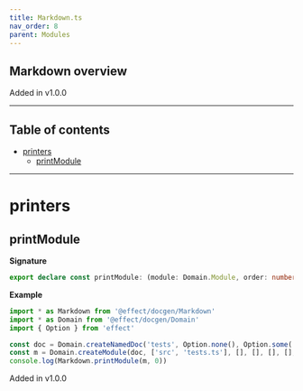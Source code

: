 ```yaml
---
title: Markdown.ts
nav_order: 8
parent: Modules
---
```


## Markdown overview

Added in v1.0.0

---

<h2 class="text-delta">Table of contents</h2>

- [printers](#printers)
  - [printModule](#printmodule)

---

# printers

## printModule

**Signature**

```ts
export declare const printModule: (module: Domain.Module, order: number) => string
```

**Example**

```ts
import * as Markdown from '@effect/docgen/Markdown'
import * as Domain from '@effect/docgen/Domain'
import { Option } from 'effect'

const doc = Domain.createNamedDoc('tests', Option.none(), Option.some('1.0.0'), false, [], Option.none())
const m = Domain.createModule(doc, ['src', 'tests.ts'], [], [], [], [], [], [], [])
console.log(Markdown.printModule(m, 0))
```

Added in v1.0.0

